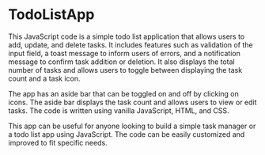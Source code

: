 # TodoListApp

This JavaScript code is a simple todo list application that allows users to add, update, and delete tasks. It includes features such as validation of the input field, a toast message to inform users of errors, and a notification message to confirm task addition or deletion. It also displays the total number of tasks and allows users to toggle between displaying the task count and a task icon.

The app has an aside bar that can be toggled on and off by clicking on icons. The aside bar displays the task count and allows users to view or edit tasks. The code is written using vanilla JavaScript, HTML, and CSS.

This app can be useful for anyone looking to build a simple task manager or a todo list app using JavaScript. The code can be easily customized and improved to fit specific needs.
